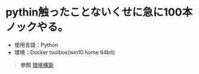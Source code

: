 # pythin触ったことないくせに急に100本ノックやる。
- 使用言語：Python
- 環境：Docker toolbox(win10 home 64bit)

> **参照**
> [環境構築](https://qrunch.net/@yuduru/entries/NsJLedu8badLas9w)
